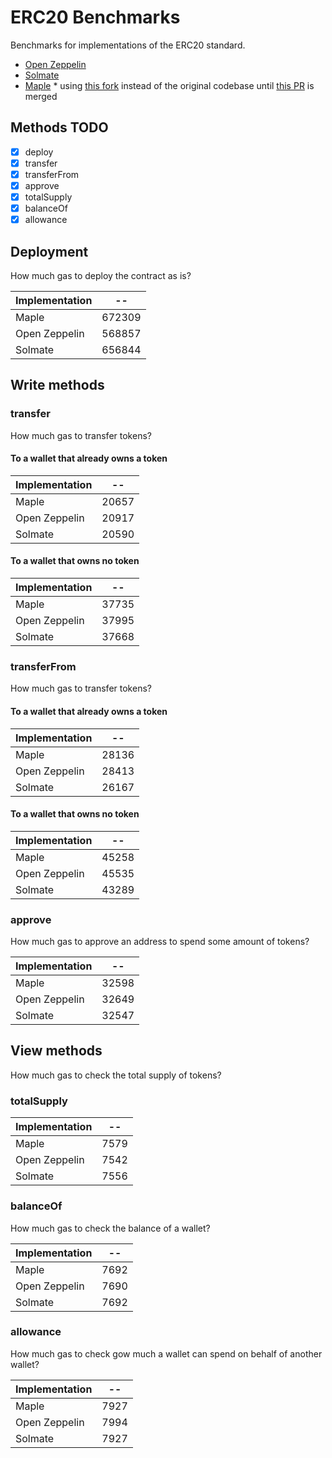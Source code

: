 # ERC20 Benchmarks

Benchmarks for implementations of the ERC20 standard.

- [Open Zeppelin](https://github.com/OpenZeppelin/openzeppelin-contracts)
- [Solmate](https://github.com/rari-capital/solmate)
- [Maple](https://github.com/maple-labs/erc20) * using [this fork](http://github.com/alephao/erc20) instead of the original codebase until [this PR](https://github.com/maple-labs/erc20/pull/42) is merged

## Methods TODO

- [x] deploy
- [x] transfer
- [x] transferFrom
- [x] approve
- [x] totalSupply
- [x] balanceOf
- [x] allowance

## Deployment

How much gas to deploy the contract as is?

<!-- Start deploy Table -->
|Implementation|  --  |
|--------------|------|
|     Maple    |672309|
| Open Zeppelin|568857|
|    Solmate   |656844|
<!-- End deploy Table -->

## Write methods

### transfer

How much gas to transfer tokens?

#### To a wallet that already owns a token

<!-- Start transferToOwner Table -->
|Implementation|  -- |
|--------------|-----|
|     Maple    |20657|
| Open Zeppelin|20917|
|    Solmate   |20590|
<!-- End transferToOwner Table -->

#### To a wallet that owns no token

<!-- Start transferToNonOwner Table -->
|Implementation|  -- |
|--------------|-----|
|     Maple    |37735|
| Open Zeppelin|37995|
|    Solmate   |37668|
<!-- End transferToNonOwner Table -->

### transferFrom

How much gas to transfer tokens?

#### To a wallet that already owns a token

<!-- Start transferFromToOwner Table -->
|Implementation|  -- |
|--------------|-----|
|     Maple    |28136|
| Open Zeppelin|28413|
|    Solmate   |26167|
<!-- End transferFromToOwner Table -->

#### To a wallet that owns no token

<!-- Start transferFromToNonOwner Table -->
|Implementation|  -- |
|--------------|-----|
|     Maple    |45258|
| Open Zeppelin|45535|
|    Solmate   |43289|
<!-- End transferFromToNonOwner Table -->

### approve

How much gas to approve an address to spend some amount of tokens?

<!-- Start approve Table -->
|Implementation|  -- |
|--------------|-----|
|     Maple    |32598|
| Open Zeppelin|32649|
|    Solmate   |32547|
<!-- End approve Table -->

## View methods

How much gas to check the total supply of tokens?

### totalSupply

<!-- Start totalSupply Table -->
|Implementation| -- |
|--------------|----|
|     Maple    |7579|
| Open Zeppelin|7542|
|    Solmate   |7556|
<!-- End totalSupply Table -->

### balanceOf

How much gas to check the balance of a wallet?

<!-- Start balanceOf Table -->
|Implementation| -- |
|--------------|----|
|     Maple    |7692|
| Open Zeppelin|7690|
|    Solmate   |7692|
<!-- End balanceOf Table -->

### allowance

How much gas to check gow much a wallet can spend on behalf of another wallet?

<!-- Start allowance Table -->
|Implementation| -- |
|--------------|----|
|     Maple    |7927|
| Open Zeppelin|7994|
|    Solmate   |7927|
<!-- End allowance Table -->
